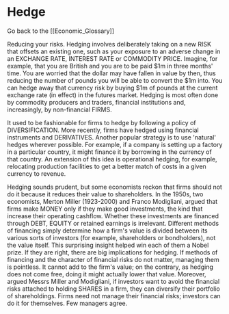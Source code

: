 # Hedge

Go back to the [[Economic_Glossary]]


Reducing your risks. Hedging involves deliberately taking on a new RISK that offsets an existing one, such as your exposure to an adverse change in an EXCHANGE RATE, INTEREST RATE or COMMODITY PRICE. Imagine, for example, that you are British and you are to be paid $1m in three months' time. You are worried that the dollar may have fallen in value by then, thus reducing the number of pounds you will be able to convert the $1m into. You can hedge away that currency risk by buying $1m of pounds at the current exchange rate (in effect) in the futures market. Hedging is most often done by commodity producers and traders, financial institutions and, increasingly, by ­non-financial FIRMS.

It used to be fashionable for firms to hedge by following a policy of DIVERSIFICATION. More recently, firms have hedged using financial instruments and DERIVATIVES. Another popular strategy is to use 'natural' hedges wherever possible. For example, if a company is setting up a factory in a particular country, it might finance it by borrowing in the currency of that country. An extension of this idea is operational hedging, for example, relocating production facilities to get a better match of costs in a given currency to revenue.

Hedging sounds prudent, but some economists reckon that firms should not do it because it reduces their value to shareholders. In the 1950s, two economists, Merton Miller (1923-2000) and Franco Modigliani, argued that firms make MONEY only if they make good investments, the kind that increase their operating cashflow. Whether these investments are financed through DEBT, EQUITY or retained earnings is irrelevant. Different methods of financing simply determine how a firm's value is divided between its various sorts of investors (for example, shareholders or bondholders), not the value itself. This surprising insight helped win each of them a Nobel prize. If they are right, there are big implications for hedging. If methods of financing and the character of financial risks do not matter, managing them is pointless. It cannot add to the firm's value; on the contrary, as hedging does not come free, doing it might actually lower that value. Moreover, argued Messrs Miller and Modigliani, if investors want to avoid the financial risks attached to holding SHARES in a firm, they can diversify their portfolio of shareholdings. Firms need not manage their financial risks; investors can do it for themselves. Few managers agree.

